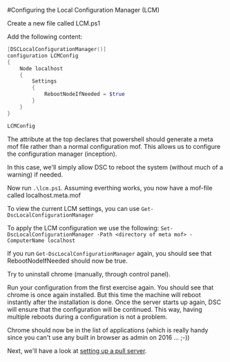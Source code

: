 #Configuring the Local Configuration Manager (LCM)

Create a new file called LCM.ps1

Add the following content:
```powershell
[DSCLocalConfigurationManager()]
configuration LCMConfig
{
    Node localhost
    {
        Settings
        {
            RebootNodeIfNeeded = $true
        }
    }
}

LCMConfig
```

The attribute at the top declares that powershell should generate a
meta mof file rather than a normal configuration mof. This allows
us to configure the configuration manager (inception).

In this case, we'll simply allow DSC to reboot the system (without
much of a warning) if needed.

Now run `.\lcm.ps1`. Assuming everthing works, you now have a 
mof-file called localhost.meta.mof

To view the current LCM settings, you can use `Get-DscLocalConfigurationManager`

To apply the LCM configuration we use the following:
`Set-DscLocalConfigurationManager -Path <directory of meta mof> -ComputerName localhost`

If you run `Get-DscLocalConfigurationManager` again, you should see
that RebootNodeIfNeeded should now be true.

Try to uninstall chrome (manually, through control panel).

Run your configuration from the first exercise again. You should see that chrome is
once again installed. But this time the machine will reboot instantly after the installation
is done. Once the server starts up again, DSC will ensure that the configuration will be continued.
This way, having multiple reboots during a configuration is not a problem.

Chrome should now be in the list of applications (which is really handy since you can't
use any built in browser as admin on 2016 ... ;-))

Next, we'll have a look at <a href="03.md">setting up a pull server</a>.

